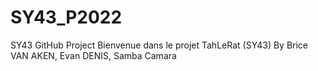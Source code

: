 # SY43_P2022
SY43 GitHub Project
Bienvenue dans le projet TahLeRat (SY43)
By Brice VAN AKEN, Evan DENIS, Samba Camara
